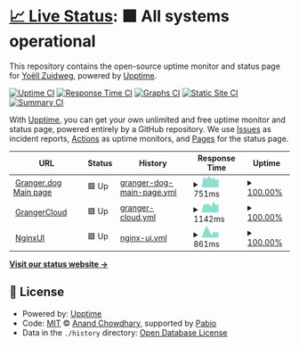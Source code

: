 # [📈 Live Status](https://status.granger.dog): <!--live status--> **🟩 All systems operational**

This repository contains the open-source uptime monitor and status page for [Yoëll Zuidweg](granger.dog), powered by [Upptime](https://github.com/upptime/upptime).

[![Uptime CI](https://github.com/GrangerTheDog/StatusMonitor/workflows/Uptime%20CI/badge.svg)](https://github.com/GrangerTheDog/StatusMonitor/actions?query=workflow%3A%22Uptime+CI%22)
[![Response Time CI](https://github.com/GrangerTheDog/StatusMonitor/workflows/Response%20Time%20CI/badge.svg)](https://github.com/GrangerTheDog/StatusMonitor/actions?query=workflow%3A%22Response+Time+CI%22)
[![Graphs CI](https://github.com/GrangerTheDog/StatusMonitor/workflows/Graphs%20CI/badge.svg)](https://github.com/GrangerTheDog/StatusMonitor/actions?query=workflow%3A%22Graphs+CI%22)
[![Static Site CI](https://github.com/GrangerTheDog/StatusMonitor/workflows/Static%20Site%20CI/badge.svg)](https://github.com/GrangerTheDog/StatusMonitor/actions?query=workflow%3A%22Static+Site+CI%22)
[![Summary CI](https://github.com/GrangerTheDog/StatusMonitor/workflows/Summary%20CI/badge.svg)](https://github.com/GrangerTheDog/StatusMonitor/actions?query=workflow%3A%22Summary+CI%22)

With [Upptime](https://upptime.js.org), you can get your own unlimited and free uptime monitor and status page, powered entirely by a GitHub repository. We use [Issues](https://github.com/GrangerTheDog/StatusMonitor/issues) as incident reports, [Actions](https://github.com/GrangerTheDog/StatusMonitor/actions) as uptime monitors, and [Pages](https://status.granger.dog) for the status page.

<!--start: status pages-->
<!-- This summary is generated by Upptime (https://github.com/upptime/upptime) -->
<!-- Do not edit this manually, your changes will be overwritten -->
<!-- prettier-ignore -->
| URL | Status | History | Response Time | Uptime |
| --- | ------ | ------- | ------------- | ------ |
| <img alt="" src="https://icons.duckduckgo.com/ip3/granger.dog.ico" height="13"> [Granger.dog Main page](https://granger.dog) | 🟩 Up | [granger-dog-main-page.yml](https://github.com/GrangerTheDog/StatusMonitor/commits/HEAD/history/granger-dog-main-page.yml) | <details><summary><img alt="Response time graph" src="./graphs/granger-dog-main-page/response-time-week.png" height="20"> 751ms</summary><br><a href="https://status.granger.dog/history/granger-dog-main-page"><img alt="Response time 736" src="https://img.shields.io/endpoint?url=https%3A%2F%2Fraw.githubusercontent.com%2FGrangerTheDog%2FStatusMonitor%2FHEAD%2Fapi%2Fgranger-dog-main-page%2Fresponse-time.json"></a><br><a href="https://status.granger.dog/history/granger-dog-main-page"><img alt="24-hour response time 1028" src="https://img.shields.io/endpoint?url=https%3A%2F%2Fraw.githubusercontent.com%2FGrangerTheDog%2FStatusMonitor%2FHEAD%2Fapi%2Fgranger-dog-main-page%2Fresponse-time-day.json"></a><br><a href="https://status.granger.dog/history/granger-dog-main-page"><img alt="7-day response time 751" src="https://img.shields.io/endpoint?url=https%3A%2F%2Fraw.githubusercontent.com%2FGrangerTheDog%2FStatusMonitor%2FHEAD%2Fapi%2Fgranger-dog-main-page%2Fresponse-time-week.json"></a><br><a href="https://status.granger.dog/history/granger-dog-main-page"><img alt="30-day response time 747" src="https://img.shields.io/endpoint?url=https%3A%2F%2Fraw.githubusercontent.com%2FGrangerTheDog%2FStatusMonitor%2FHEAD%2Fapi%2Fgranger-dog-main-page%2Fresponse-time-month.json"></a><br><a href="https://status.granger.dog/history/granger-dog-main-page"><img alt="1-year response time 736" src="https://img.shields.io/endpoint?url=https%3A%2F%2Fraw.githubusercontent.com%2FGrangerTheDog%2FStatusMonitor%2FHEAD%2Fapi%2Fgranger-dog-main-page%2Fresponse-time-year.json"></a></details> | <details><summary><a href="https://status.granger.dog/history/granger-dog-main-page">100.00%</a></summary><a href="https://status.granger.dog/history/granger-dog-main-page"><img alt="All-time uptime 99.10%" src="https://img.shields.io/endpoint?url=https%3A%2F%2Fraw.githubusercontent.com%2FGrangerTheDog%2FStatusMonitor%2FHEAD%2Fapi%2Fgranger-dog-main-page%2Fuptime.json"></a><br><a href="https://status.granger.dog/history/granger-dog-main-page"><img alt="24-hour uptime 100.00%" src="https://img.shields.io/endpoint?url=https%3A%2F%2Fraw.githubusercontent.com%2FGrangerTheDog%2FStatusMonitor%2FHEAD%2Fapi%2Fgranger-dog-main-page%2Fuptime-day.json"></a><br><a href="https://status.granger.dog/history/granger-dog-main-page"><img alt="7-day uptime 100.00%" src="https://img.shields.io/endpoint?url=https%3A%2F%2Fraw.githubusercontent.com%2FGrangerTheDog%2FStatusMonitor%2FHEAD%2Fapi%2Fgranger-dog-main-page%2Fuptime-week.json"></a><br><a href="https://status.granger.dog/history/granger-dog-main-page"><img alt="30-day uptime 97.08%" src="https://img.shields.io/endpoint?url=https%3A%2F%2Fraw.githubusercontent.com%2FGrangerTheDog%2FStatusMonitor%2FHEAD%2Fapi%2Fgranger-dog-main-page%2Fuptime-month.json"></a><br><a href="https://status.granger.dog/history/granger-dog-main-page"><img alt="1-year uptime 99.10%" src="https://img.shields.io/endpoint?url=https%3A%2F%2Fraw.githubusercontent.com%2FGrangerTheDog%2FStatusMonitor%2FHEAD%2Fapi%2Fgranger-dog-main-page%2Fuptime-year.json"></a></details>
| <img alt="" src="https://icons.duckduckgo.com/ip3/cloud.granger.dog.ico" height="13"> [GrangerCloud](https://cloud.granger.dog) | 🟩 Up | [granger-cloud.yml](https://github.com/GrangerTheDog/StatusMonitor/commits/HEAD/history/granger-cloud.yml) | <details><summary><img alt="Response time graph" src="./graphs/granger-cloud/response-time-week.png" height="20"> 1142ms</summary><br><a href="https://status.granger.dog/history/granger-cloud"><img alt="Response time 1404" src="https://img.shields.io/endpoint?url=https%3A%2F%2Fraw.githubusercontent.com%2FGrangerTheDog%2FStatusMonitor%2FHEAD%2Fapi%2Fgranger-cloud%2Fresponse-time.json"></a><br><a href="https://status.granger.dog/history/granger-cloud"><img alt="24-hour response time 1096" src="https://img.shields.io/endpoint?url=https%3A%2F%2Fraw.githubusercontent.com%2FGrangerTheDog%2FStatusMonitor%2FHEAD%2Fapi%2Fgranger-cloud%2Fresponse-time-day.json"></a><br><a href="https://status.granger.dog/history/granger-cloud"><img alt="7-day response time 1142" src="https://img.shields.io/endpoint?url=https%3A%2F%2Fraw.githubusercontent.com%2FGrangerTheDog%2FStatusMonitor%2FHEAD%2Fapi%2Fgranger-cloud%2Fresponse-time-week.json"></a><br><a href="https://status.granger.dog/history/granger-cloud"><img alt="30-day response time 1404" src="https://img.shields.io/endpoint?url=https%3A%2F%2Fraw.githubusercontent.com%2FGrangerTheDog%2FStatusMonitor%2FHEAD%2Fapi%2Fgranger-cloud%2Fresponse-time-month.json"></a><br><a href="https://status.granger.dog/history/granger-cloud"><img alt="1-year response time 1404" src="https://img.shields.io/endpoint?url=https%3A%2F%2Fraw.githubusercontent.com%2FGrangerTheDog%2FStatusMonitor%2FHEAD%2Fapi%2Fgranger-cloud%2Fresponse-time-year.json"></a></details> | <details><summary><a href="https://status.granger.dog/history/granger-cloud">100.00%</a></summary><a href="https://status.granger.dog/history/granger-cloud"><img alt="All-time uptime 100.00%" src="https://img.shields.io/endpoint?url=https%3A%2F%2Fraw.githubusercontent.com%2FGrangerTheDog%2FStatusMonitor%2FHEAD%2Fapi%2Fgranger-cloud%2Fuptime.json"></a><br><a href="https://status.granger.dog/history/granger-cloud"><img alt="24-hour uptime 100.00%" src="https://img.shields.io/endpoint?url=https%3A%2F%2Fraw.githubusercontent.com%2FGrangerTheDog%2FStatusMonitor%2FHEAD%2Fapi%2Fgranger-cloud%2Fuptime-day.json"></a><br><a href="https://status.granger.dog/history/granger-cloud"><img alt="7-day uptime 100.00%" src="https://img.shields.io/endpoint?url=https%3A%2F%2Fraw.githubusercontent.com%2FGrangerTheDog%2FStatusMonitor%2FHEAD%2Fapi%2Fgranger-cloud%2Fuptime-week.json"></a><br><a href="https://status.granger.dog/history/granger-cloud"><img alt="30-day uptime 100.00%" src="https://img.shields.io/endpoint?url=https%3A%2F%2Fraw.githubusercontent.com%2FGrangerTheDog%2FStatusMonitor%2FHEAD%2Fapi%2Fgranger-cloud%2Fuptime-month.json"></a><br><a href="https://status.granger.dog/history/granger-cloud"><img alt="1-year uptime 100.00%" src="https://img.shields.io/endpoint?url=https%3A%2F%2Fraw.githubusercontent.com%2FGrangerTheDog%2FStatusMonitor%2FHEAD%2Fapi%2Fgranger-cloud%2Fuptime-year.json"></a></details>
| <img alt="" src="https://icons.duckduckgo.com/ip3/nginxui.granger.dog.ico" height="13"> [NginxUI](https://nginxui.granger.dog) | 🟩 Up | [nginx-ui.yml](https://github.com/GrangerTheDog/StatusMonitor/commits/HEAD/history/nginx-ui.yml) | <details><summary><img alt="Response time graph" src="./graphs/nginx-ui/response-time-week.png" height="20"> 861ms</summary><br><a href="https://status.granger.dog/history/nginx-ui"><img alt="Response time 827" src="https://img.shields.io/endpoint?url=https%3A%2F%2Fraw.githubusercontent.com%2FGrangerTheDog%2FStatusMonitor%2FHEAD%2Fapi%2Fnginx-ui%2Fresponse-time.json"></a><br><a href="https://status.granger.dog/history/nginx-ui"><img alt="24-hour response time 1547" src="https://img.shields.io/endpoint?url=https%3A%2F%2Fraw.githubusercontent.com%2FGrangerTheDog%2FStatusMonitor%2FHEAD%2Fapi%2Fnginx-ui%2Fresponse-time-day.json"></a><br><a href="https://status.granger.dog/history/nginx-ui"><img alt="7-day response time 861" src="https://img.shields.io/endpoint?url=https%3A%2F%2Fraw.githubusercontent.com%2FGrangerTheDog%2FStatusMonitor%2FHEAD%2Fapi%2Fnginx-ui%2Fresponse-time-week.json"></a><br><a href="https://status.granger.dog/history/nginx-ui"><img alt="30-day response time 827" src="https://img.shields.io/endpoint?url=https%3A%2F%2Fraw.githubusercontent.com%2FGrangerTheDog%2FStatusMonitor%2FHEAD%2Fapi%2Fnginx-ui%2Fresponse-time-month.json"></a><br><a href="https://status.granger.dog/history/nginx-ui"><img alt="1-year response time 827" src="https://img.shields.io/endpoint?url=https%3A%2F%2Fraw.githubusercontent.com%2FGrangerTheDog%2FStatusMonitor%2FHEAD%2Fapi%2Fnginx-ui%2Fresponse-time-year.json"></a></details> | <details><summary><a href="https://status.granger.dog/history/nginx-ui">100.00%</a></summary><a href="https://status.granger.dog/history/nginx-ui"><img alt="All-time uptime 100.00%" src="https://img.shields.io/endpoint?url=https%3A%2F%2Fraw.githubusercontent.com%2FGrangerTheDog%2FStatusMonitor%2FHEAD%2Fapi%2Fnginx-ui%2Fuptime.json"></a><br><a href="https://status.granger.dog/history/nginx-ui"><img alt="24-hour uptime 100.00%" src="https://img.shields.io/endpoint?url=https%3A%2F%2Fraw.githubusercontent.com%2FGrangerTheDog%2FStatusMonitor%2FHEAD%2Fapi%2Fnginx-ui%2Fuptime-day.json"></a><br><a href="https://status.granger.dog/history/nginx-ui"><img alt="7-day uptime 100.00%" src="https://img.shields.io/endpoint?url=https%3A%2F%2Fraw.githubusercontent.com%2FGrangerTheDog%2FStatusMonitor%2FHEAD%2Fapi%2Fnginx-ui%2Fuptime-week.json"></a><br><a href="https://status.granger.dog/history/nginx-ui"><img alt="30-day uptime 100.00%" src="https://img.shields.io/endpoint?url=https%3A%2F%2Fraw.githubusercontent.com%2FGrangerTheDog%2FStatusMonitor%2FHEAD%2Fapi%2Fnginx-ui%2Fuptime-month.json"></a><br><a href="https://status.granger.dog/history/nginx-ui"><img alt="1-year uptime 100.00%" src="https://img.shields.io/endpoint?url=https%3A%2F%2Fraw.githubusercontent.com%2FGrangerTheDog%2FStatusMonitor%2FHEAD%2Fapi%2Fnginx-ui%2Fuptime-year.json"></a></details>

<!--end: status pages-->

[**Visit our status website →**](https://status.granger.dog)

## 📄 License

- Powered by: [Upptime](https://github.com/upptime/upptime)
- Code: [MIT](./LICENSE) © [Anand Chowdhary](https://anandchowdhary.com), supported by [Pabio](https://pabio.com)
- Data in the `./history` directory: [Open Database License](https://opendatacommons.org/licenses/odbl/1-0/)
